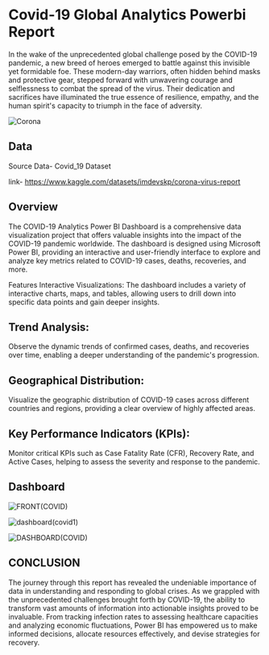 # Covid-19 Global Analytics Powerbi Report
In the wake of the unprecedented global challenge posed by the COVID-19 pandemic, a new breed of heroes emerged to battle against this invisible yet formidable foe. These modern-day warriors, often hidden behind masks and protective gear, stepped forward with unwavering courage and selflessness to combat the spread of the virus. Their dedication and sacrifices have illuminated the true essence of resilience, empathy, and the human spirit's capacity to triumph in the face of adversity.


![Corona](https://github.com/abyjohn1708/covid-19-case-study-powerbi_project/assets/133591355/d75d0368-aed2-4ac3-8a11-7d01ad3bdee3)

## Data
Source Data- Covid_19 Dataset

link- https://www.kaggle.com/datasets/imdevskp/corona-virus-report

## Overview
The COVID-19 Analytics Power BI Dashboard is a comprehensive data visualization project that offers valuable insights into the impact of the COVID-19 pandemic worldwide. The dashboard is designed using Microsoft Power BI, providing an interactive and user-friendly interface to explore and analyze key metrics related to COVID-19 cases, deaths, recoveries, and more.

Features
Interactive Visualizations: The dashboard includes a variety of interactive charts, maps, and tables, allowing users to drill down into specific data points and gain deeper insights.

## Trend Analysis:
Observe the dynamic trends of confirmed cases, deaths, and recoveries over time, enabling a deeper understanding of the pandemic's progression.

## Geographical Distribution:
Visualize the geographic distribution of COVID-19 cases across different countries and regions, providing a clear overview of highly affected areas.

## Key Performance Indicators (KPIs):
Monitor critical KPIs such as Case Fatality Rate (CFR), Recovery Rate, and Active Cases, helping to assess the severity and response to the pandemic.
## Dashboard
![FRONT(COVID)](https://github.com/abyjohn1708/covid-19-case-study-powerbi_project/assets/133591355/b22f0233-15b0-447b-9e4c-659e72762276)

![dashboard(covid1)](https://github.com/abyjohn1708/covid-19-case-study-powerbi_project/assets/133591355/c2eb9d79-0377-422f-83ae-d852f38038e0)

![DASHBOARD(COVID)](https://github.com/abyjohn1708/covid-19-case-study-powerbi_project/assets/133591355/95dec887-eddf-43b9-a261-494e43dba6af)



## CONCLUSION
The journey through this report has revealed the undeniable importance of data in understanding and responding to global crises. As we grappled with the unprecedented challenges brought forth by COVID-19, the ability to transform vast amounts of information into actionable insights proved to be invaluable. From tracking infection rates to assessing healthcare capacities and analyzing economic fluctuations, Power BI has empowered us to make informed decisions, allocate resources effectively, and devise strategies for recovery.
